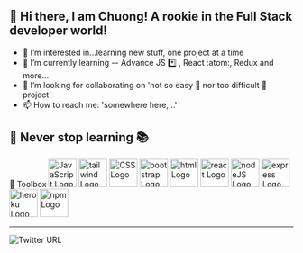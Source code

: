 ## 👋 Hi there, I am Chuong! A rookie in the Full Stack developer world!

- 👀 I’m interested in...learning new stuff, one project at a time
- 🌱 I’m currently learning -- Advance JS *️⃣ , React :atom:, Redux and more...
- 💞️ I’m looking for collaborating on 'not so easy 🍦  nor too difficult 🦈  project'
- 📫 How to reach me:    'somewhere here, ..'

**📖 Never stop learning 📚**
---

🧰 Toolbox
<img src="https://cdn.worldvectorlogo.com/logos/javascript.svg" alt="JavaScript Logo" width="50" height="50"/>
<img src="https://cdn.worldvectorlogo.com/logos/tailwind-css-2.svg" alt="tailwind Logo" width="50" height="50"/>
<img src="https://cdn.worldvectorlogo.com/logos/css3.svg" alt="CSS Logo" width="50" height="50"/>
<img src="https://cdn.worldvectorlogo.com/logos/bootstrap-5-1.svg" alt="bootstrap Logo" width="50" height="50"/>
<img src="https://cdn.worldvectorlogo.com/logos/html5.svg" alt="html Logo" width="50" height="50"/>
<img src="https://cdn.worldvectorlogo.com/logos/react-2.svg" alt="react Logo" width="50" height="50"/>
<img src="https://cdn.worldvectorlogo.com/logos/nodejs-1.svg" alt="nodeJS Logo" width="50" height="50"/>
<img src="https://cdn.worldvectorlogo.com/logos/express-109.svg" alt="express Logo" width="50" height="50"/>
<img src="https://cdn.worldvectorlogo.com/logos/heroku-4.svg" alt="heroku Logo" width="50" height="50"/>
<img src="https://cdn.worldvectorlogo.com/logos/npm-square-red-1.svg" alt="npm Logo" width="50" height="50"/>

---


![Twitter URL](https://img.shields.io/twitter/url?url=https%3A%2F%2Ftwitter.com%2FChuongTang3)

<!---
chuongtang/chuongtang is a ✨ special ✨ repository because its `README.md` (this file) appears on your GitHub profile.
You can click the Preview link to take a look at your changes.
--->
